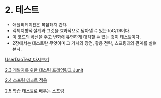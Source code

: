 # 2. 테스트

- 애플리케이션은 복잡해져 간다.
- 객체지향적 설계와 그것을 효과적으로 담아낼 수 있는 IoC/DI이다.
- 이 코드의 확신을 주고 변화에 유연하게 대처할 수 있는 것이 테스트이다.
- 2장에서는 테스트란 무엇이며 그 가치와 장점, 활용 전략, 스프링과의 관계를 살펴본다.

[UserDaoTest_다시보기](2/UserDaoTest_다시보기.md)

[2.3 개발자를 위한 테스팅 프레임워크 Junit](2/2.3_개발자를_위한_테스팅_프레임워크_Junit.md)

[2.4 스프링 테스트 적용](2/2.4_스프링_테스트_적용.md)

[2.5 학습 테스트로 배우는 스프링](2/2.5_학습_테스트로_배우는_스프링.md)